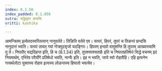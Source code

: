 ```yaml
---
index: 8.1.56
index_padded: 8.1.056
sutra: यद्धितुपरं छन्दसि
vritti: kashika

---
```

आमन्त्रितम् इत्येतदस्वरितत्वान् नानुवर्तते। तिङिति वर्तते एव। यत्परं, हिपरं, तुपरं च तिङन्तं छन्दसि नानुदात्तं भवति। यत्परं तावत् गवां गोत्रमुदसृजो यदङ्गिरः। हिपरम् इन्दवो वामुशन्ति हि तुपरम् आख्यास्यामि तु ते। निपातैर् यद्यदिहन्त इति, हि च (8.1.34) इति, तुपश्यपश्यताहैः इति च निघातप्रतिषेधे सिद्धे वचनम् इदं नियमार्थम्, एभिरेव परैर्योगे प्रतिषेधो भवति, नान्यैः इति। इह न भवति, जाये स्वो रोहावैहि। एहि इत्यनेन गत्यर्थलोटा युक्तस्य रोहाव इत्यस्य लोडन्तस्य हिघातो भवत्येव।